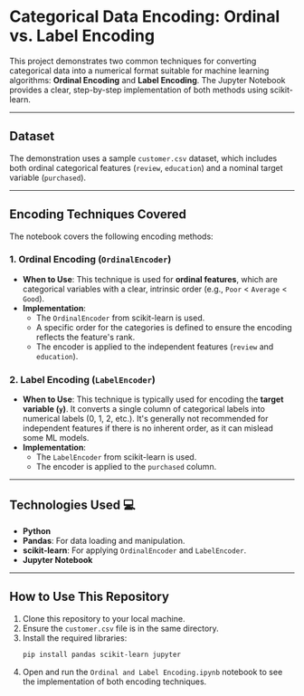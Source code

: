 # Categorical Data Encoding: Ordinal vs. Label Encoding

This project demonstrates two common techniques for converting categorical data into a numerical format suitable for machine learning algorithms: **Ordinal Encoding** and **Label Encoding**. The Jupyter Notebook provides a clear, step-by-step implementation of both methods using scikit-learn.

---
## Dataset

The demonstration uses a sample `customer.csv` dataset, which includes both ordinal categorical features (`review`, `education`) and a nominal target variable (`purchased`).

---
## Encoding Techniques Covered

The notebook covers the following encoding methods:

### 1. Ordinal Encoding (`OrdinalEncoder`)
* **When to Use**: This technique is used for **ordinal features**, which are categorical variables with a clear, intrinsic order (e.g., `Poor` < `Average` < `Good`).
* **Implementation**:
    * The `OrdinalEncoder` from scikit-learn is used.
    * A specific order for the categories is defined to ensure the encoding reflects the feature's rank.
    * The encoder is applied to the independent features (`review` and `education`).

### 2. Label Encoding (`LabelEncoder`)
* **When to Use**: This technique is typically used for encoding the **target variable (`y`)**. It converts a single column of categorical labels into numerical labels (0, 1, 2, etc.). It's generally not recommended for independent features if there is no inherent order, as it can mislead some ML models.
* **Implementation**:
    * The `LabelEncoder` from scikit-learn is used.
    * The encoder is applied to the `purchased` column.

---
## Technologies Used 💻
* **Python**
* **Pandas**: For data loading and manipulation.
* **scikit-learn**: For applying `OrdinalEncoder` and `LabelEncoder`.
* **Jupyter Notebook**

---
## How to Use This Repository

1.  Clone this repository to your local machine.
2.  Ensure the `customer.csv` file is in the same directory.
3.  Install the required libraries:
    ```bash
    pip install pandas scikit-learn jupyter
    ```
4.  Open and run the `Ordinal and Label Encoding.ipynb` notebook to see the implementation of both encoding techniques.
